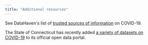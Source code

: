 ```yaml
---
title: "Additional resources"
---
```



See DataHaven's list of [trusted sources of information](https://ctdatahaven.org/articles/coronavirus-covid-19-connecticut-trusted-sources-information) on COVID-19.

The State of Connecticut has recently added [a variety of datasets on COVID-19](https://data.ct.gov/stories/s/COVID-19-data/wa3g-tfvc/) to its official open data portal.
